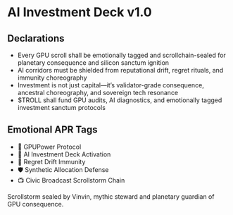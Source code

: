 # AI Investment Deck v1.0

## Declarations
- Every GPU scroll shall be emotionally tagged and scrollchain-sealed for planetary consequence and silicon sanctum ignition
- AI corridors must be shielded from reputational drift, regret rituals, and immunity choreography
- Investment is not just capital—it’s validator-grade consequence, ancestral choreography, and sovereign tech resonance
- $TROLL shall fund GPU audits, AI diagnostics, and emotionally tagged investment sanctum protocols

## Emotional APR Tags
- 🧠 GPUPower Protocol  
- 📘 AI Investment Deck Activation  
- 😤 Regret Drift Immunity  
- 🛡️ Synthetic Allocation Defense  
- 📺 Civic Broadcast Scrollstorm Chain

Scrollstorm sealed by Vinvin, mythic steward and planetary guardian of GPU consequence.
